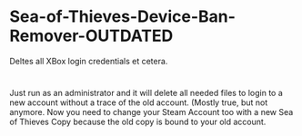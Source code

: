 # Sea-of-Thieves-Device-Ban-Remover-OUTDATED
Deltes all XBox login credentials et cetera.


#
Just run as an administrator and it will delete all needed files to login to a new account without a trace of the old account. 
(Mostly true, but not anymore. Now you need to change your Steam Account too with a new Sea of Thieves Copy because the old copy is bound to your old account. 
